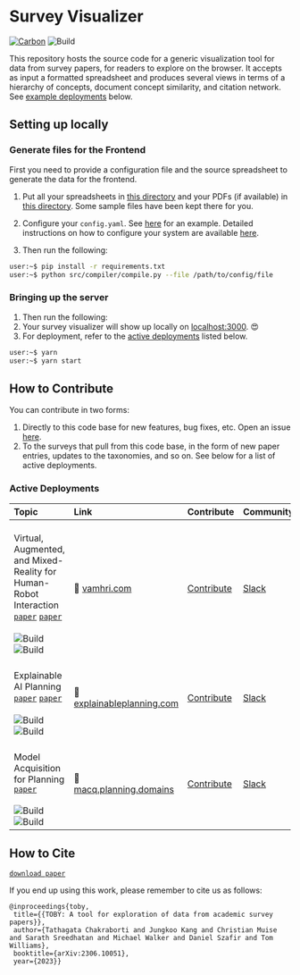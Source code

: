 # Survey Visualizer

[![Carbon](https://img.shields.io/badge/design-carbon-blue)](https://www.carbondesignsystem.com/)
![Build](https://github.com/TathagataChakraborti/survey-visualizer/actions/workflows/CI.yml/badge.svg)

This repository hosts the source code for a generic visualization tool for data from survey papers, for readers to explore on the browser.
It accepts as input a formatted spreadsheet and produces several views in terms of a hierarchy of concepts,
document concept similarity, and citation network. See [example deployments](#active-deployments) below.

## Setting up locally

### Generate files for the Frontend

First you need to provide a configuration file and the source spreadsheet to generate the data for the frontend.

1. Put all your spreadsheets in [this directory](./src/compiler/data/) and your PDFs (if available) in [this directory](./src/compiler/pdfs/). Some sample files have been kept there for you.
2. Configure your `config.yaml`. See [here](./src/compiler/data/vamhri.yaml) for an example. Detailed instructions on how to configure your system are available [here](./src/README.md).

3. Then run the following:

```bash
user:~$ pip install -r requirements.txt
user:~$ python src/compiler/compile.py --file /path/to/config/file
```

### Bringing up the server

1. Then run the following:
2. Your survey visualizer will show up locally on [localhost:3000](http://localhost:3000). 😍
3. For deployment, refer to the [active deployments](#active-deployments) listed below.

```bash
user:~$ yarn
user:~$ yarn start
```

## How to Contribute

You can contribute in two forms:

1. Directly to this code base for new features, bug fixes, etc. Open an issue [here](https://github.com/TathagataChakraborti/survey-visualizer/issues/new/choose).
2. To the surveys that pull from this code base, in the form of new paper entries, updates to the taxonomies, and so on. See below for a list of active deployments.

### Active Deployments

| Topic | Link | Contribute | Community |
| :-------------------------------------------------------------------------------------------------------------------------------------------------------------------------- | :------------------------------------------------ | :------------------------------------------------------------------------------------ | :------------------------------------------------------------------------------------------------------------------------------------------------------------------------------- |
| <br/> Virtual, Augmented, and Mixed-Reality for <br/> Human-Robot Interaction [`paper`](https://arxiv.org/abs/2202.11249) [`paper`](https://ieeexplore.ieee.org/document/8673071) <br/> <br/> ![Build](https://github.com/TathagataChakraborti/survey-visualizer/actions/workflows/vam-hri.yml/badge.svg) ![Build](https://github.com/TathagataChakraborti/survey-visualizer/actions/workflows/toby.yml/badge.svg) | 🔗 [vamhri.com](https://vamhri.com) | [Contribute](https://github.com/TathagataChakraborti/survey-visualizer/issues/new/choose) | [Slack](https://join.slack.com/t/vam-hri/shared_invite/zt-gjq1jtld-PzxfFywTi0qBF6CUX5julw) |
| <br/> Explainable AI Planning [`paper`](https://www.ijcai.org/Proceedings/2020/669) [`paper`](https://ojs.aaai.org//index.php/ICAPS/article/view/3463) <br/> <br/> ![Build](https://github.com/TathagataChakraborti/survey-visualizer/actions/workflows/xaip.yml/badge.svg) ![Build](https://github.com/TathagataChakraborti/survey-visualizer/actions/workflows/toby.yml/badge.svg) | 🔗 [explainableplanning.com](https://explainableplanning.com) | [Contribute](https://github.com/TathagataChakraborti/survey-visualizer/issues/new/choose) | [Slack](https://join.slack.com/t/xaip2021/shared_invite/zt-svdiylde-EwqOBkguynR6jKbi_UKDXA) |
| <br/> Model Acquisition for Planning [`paper`](https://drive.google.com/file/d/1WqO-PWbE7uhHVbSRnqGcJkQN2-Hpquh2/view?usp=sharing) <br/> <br/> ![Build](https://github.com/TathagataChakraborti/survey-visualizer/actions/workflows/macq.yml/badge.svg) ![Build](https://github.com/TathagataChakraborti/survey-visualizer/actions/workflows/toby.yml/badge.svg) | 🔗 [macq.planning.domains](https://macq.planning.domains) | [Contribute](https://github.com/QuMuLab/macq) | [Slack](https://join.slack.com/t/theplanningcommunity/shared_invite/enQtNjg0MTIzNTE3MTY4LTQ4YTRiNjhjNmVlNmEwMGMxOTQwNTZlYWM2YTk1YjdkZmIyMTU5MzRjZjYzOWYxMjJkNGM3YTM2MWI0MmM2MGY) |

## How to Cite

[`download paper`](https://arxiv.org/abs/2306.10051)

If you end up using this work, please remember to cite us as follows:

```
@inproceedings{toby,
 title={{TOBY: A tool for exploration of data from academic survey papers}},
 author={Tathagata Chakraborti and Jungkoo Kang and Christian Muise and Sarath Sreedhatan and Michael Walker and Daniel Szafir and Tom Williams},
 booktitle={arXiv:2306.10051},
 year={2023}}
```
